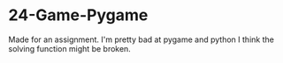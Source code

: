 # 24-Game-Pygame

Made for an assignment. I'm pretty bad at pygame and python I think the solving function might be broken.
